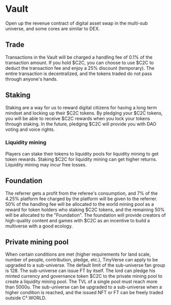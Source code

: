# Vault

Open up the revenue contract of digital asset swap in the multi-sub universe, and some cores are similar to DEX.

## Trade

Transactions in the Vault will be charged a handling fee of 0.1% of the transaction amount. If you hold $C2C, you can choose to use $C2C to deduct the transaction fee and enjoy a 25% discount (temporary). The entire transaction is decentralized, and the tokens traded do not pass through anyone's hands.

## Staking

Staking are a way for us to reward digital citizens for having a long term mindset and locking up their $C2C tokens. By pledging your $C2C tokens, you will be able to receive $C2C rewards when you lock your tokens through staking. In the future, pledging $C2C will provide you with DAO voting and voice rights.

### Liquidity mining

Players can stake their tokens to liquidity pools for liquidity mining to get token rewards. Staking $C2C for liquidity mining can get higher returns. Liquidity mining may incur free losses.

## Foundation

The referrer gets a profit from the referee's consumption, and 7% of the 4.25% platform fee charged by the platform will be given to the referrer. 50% of the handling fee will be allocated to the world mining pool as a reward for token holders who staking $C2C tokens, and the remaining 50% will be allocated to the "Foundation". The foundation will provide creators of high-quality content and games with $C2C as an incentive to build a multiverse with a good ecology.

## Private mining pool

When certain conditions are met (higher requirements for land scale, number of people, contribution, pledge, etc.), TinyVerse can apply to be upgraded to a sub-universe. The default limit of the sub-universe fan group is 128. The sub-universe can issue FT by itself. The lord can pledge his minted currency and governance token $C2C to the private mining pool to create a liquidity mining pool. The TVL of a single pool must reach more than 5000u. The sub-universe can be upgraded to a sub-universe when a higher condition is reached, and the issued NFT or FT can be freely traded outside C².WORLD.
